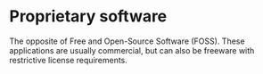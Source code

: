 [Title]: # (Software propietario)
[Order]: # (94)

# Proprietary software

The opposite of Free and Open-Source Software (FOSS). These applications are usually commercial, but can also be freeware with restrictive license requirements.